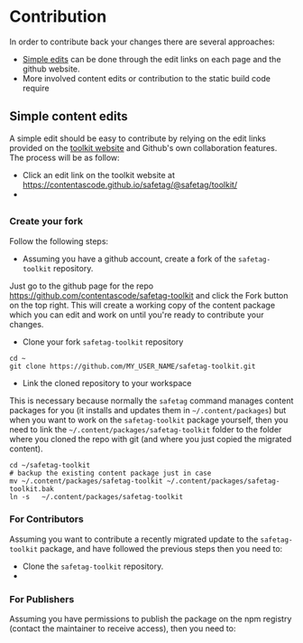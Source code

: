 # Contribution

In order to contribute back your changes there are several approaches:
 - [Simple edits](#simple-content-edits) can be done through the edit links on each page and the github website.
 - More involved content edits or contribution to the static build code require

## Simple content edits

A simple edit should be easy to contribute by relying on the edit links provided on the [toolkit website](https://contentascode.github.io/safetag/@safetag/toolkit/) and Github's own collaboration features. The process will be as follow:
 - Click an edit link on the toolkit website at https://contentascode.github.io/safetag/@safetag/toolkit/
 -

##

### Create your fork

Follow the following steps:
- Assuming you have a github account, create a fork of the `safetag-toolkit` repository.

Just go to the github page for the repo https://github.com/contentascode/safetag-toolkit and click the Fork button on the top right.
This will create a working copy of the content package which you can edit and work on until you're ready to contribute your changes.

- Clone your fork `safetag-toolkit` repository

```
cd ~
git clone https://github.com/MY_USER_NAME/safetag-toolkit.git
```

- Link the cloned repository to your workspace

This is necessary because normally the `safetag` command manages content packages for you (it installs and updates them in `~/.content/packages`) but when you want to work on the `safetag-toolkit` package yourself, then you need to link the `~/.content/packages/safetag-toolkit` folder to the folder where you cloned the repo with git (and where you just copied the migrated content).

```
cd ~/safetag-toolkit
# backup the existing content package just in case
mv ~/.content/packages/safetag-toolkit ~/.content/packages/safetag-toolkit.bak
ln -s   ~/.content/packages/safetag-toolkit
```

### For Contributors

Assuming you want to contribute a recently migrated update to the `safetag-toolkit` package, and have followed the previous steps then you need to:
 - Clone the `safetag-toolkit` repository.
 -

### For Publishers

Assuming you have permissions to publish the package on the npm registry (contact the maintainer to receive access), then you need to:
